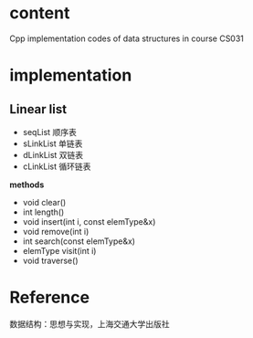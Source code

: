 # content

Cpp implementation codes of data structures in course CS031

# implementation

## Linear list
- seqList 顺序表
- sLinkList 单链表
- dLinkList 双链表
- cLinkList 循环链表

**methods**
- void clear()
- int length()
- void insert(int i, const elemType&x)
- void remove(int i)
- int search(const elemType&x)
- elemType visit(int i)
- void traverse()

# Reference
数据结构：思想与实现，上海交通大学出版社
